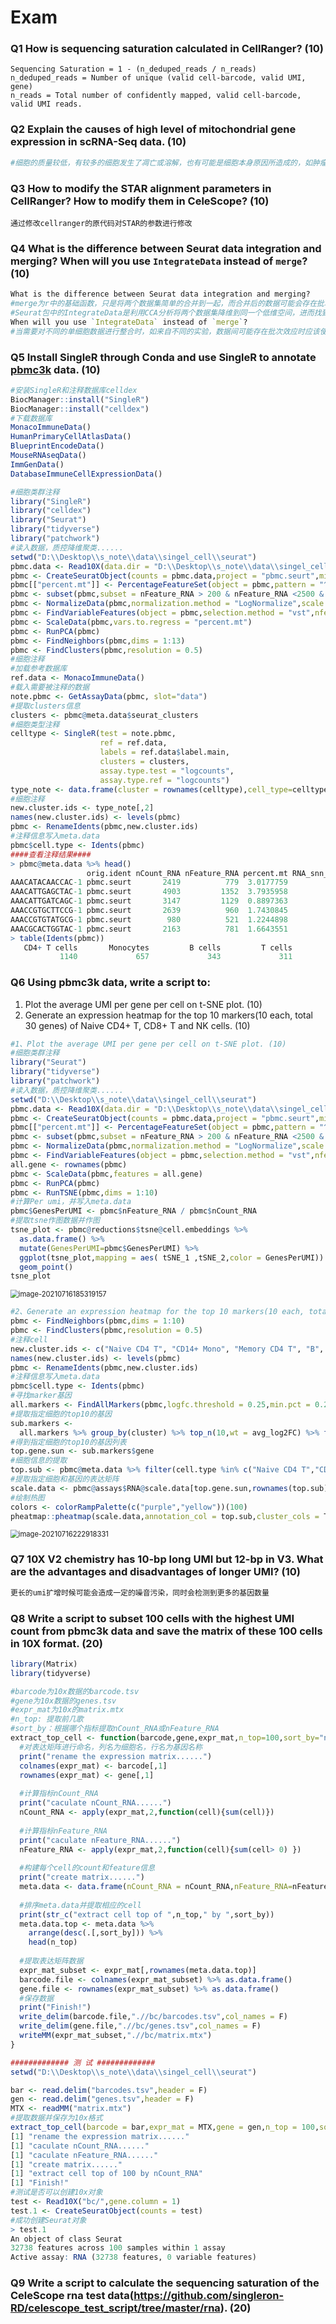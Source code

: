 # Exam

### Q1 How is sequencing saturation calculated in CellRanger? (10)

```
Sequencing Saturation = 1 - (n_deduped_reads / n_reads)
n_deduped_reads = Number of unique (valid cell-barcode, valid UMI, gene)
n_reads = Total number of confidently mapped, valid cell-barcode, valid UMI reads.
```

### Q2 Explain the causes of high level of mitochondrial gene expression in scRNA-Seq data. (10)

```R
#细胞的质量较低，有较多的细胞发生了凋亡或溶解，也有可能是细胞本身原因所造成的，如肿瘤细胞的代谢和其坏死都会增加线粒体的比例，也有可能是细胞样品被死掉或溶解的细胞污染，导致线粒体的含量增加
```

### Q3 How to modify the STAR alignment parameters in CellRanger? How to modify them in CeleScope? (10)

```
通过修改cellranger的原代码对STAR的参数进行修改
```

### Q4 What is the difference between Seurat data integration and merging? When will you use `IntegrateData` instead of `merge`? (10)

```r
What is the difference between Seurat data integration and merging?
#merge为r中的基础函数，只是将两个数据集简单的合并到一起，而合并后的数据可能会存在批次效应（通过PCA tsne umap...均可看出），影响后续的分析
#Seurat包中的IntegrateData是利用CCA分析将两个数据集降维到同一个低维空间，进而找到两个数据集之间互相“距离”最近的细胞，Seurat将这些相互最近邻细胞称为“锚点细胞”，一般来说只用细胞类型一致和状态一致的细胞才会成为锚点细胞，然后Seurat会利用这些锚点细胞实现单细胞数据的整合
When will you use `IntegrateData` instead of `merge`?
#当需要对不同的单细胞数据进行整合时，如来自不同的实验，数据间可能存在批次效应时应该使用IntegrateData进行数据的整合分析
```

### Q5 Install SingleR through Conda and use SingleR to annotate [pbmc3k](https://cf.10xgenomics.com/samples/cell/pbmc3k/pbmc3k_filtered_gene_bc_matrices.tar.gz) data. (10)

```r
#安装SingleR和注释数据库celldex
BiocManager::install("SingleR")
BiocManager::install("celldex")
#下载数据库
MonacoImmuneData()
HumanPrimaryCellAtlasData() 
BlueprintEncodeData() 
MouseRNAseqData() 
ImmGenData() 
DatabaseImmuneCellExpressionData()

#细胞类群注释
library("SingleR")
library("celldex")
library("Seurat")
library("tidyverse")
library("patchwork")
#读入数据，质控降维聚类......
setwd("D:\\Desktop\\s_note\\data\\singel_cell\\seurat")
pbmc.data <- Read10X(data.dir = "D:\\Desktop\\s_note\\data\\singel_cell\\seurat")
pbmc <- CreateSeuratObject(counts = pbmc.data,project = "pbmc.seurt",min.cells = 3,min.features = 200)
pbmc[["percent.mt"]] <- PercentageFeatureSet(object = pbmc,pattern = "^MT-")
pbmc <- subset(pbmc,subset = nFeature_RNA > 200 & nFeature_RNA <2500 & percent.mt < 5)
pbmc <- NormalizeData(pbmc,normalization.method = "LogNormalize",scale.factor = 10000)
pbmc <- FindVariableFeatures(object = pbmc,selection.method = "vst",nfeatures = 2000)
pbmc <- ScaleData(pbmc,vars.to.regress = "percent.mt")
pbmc <- RunPCA(pbmc)
pbmc <- FindNeighbors(pbmc,dims = 1:13)
pbmc <- FindClusters(pbmc,resolution = 0.5)
#细胞注释
#加载参考数据库
ref.data <- MonacoImmuneData()
#载入需要被注释的数据
note.pbmc <- GetAssayData(pbmc, slot="data")
#提取clusters信息
clusters <- pbmc@meta.data$seurat_clusters
#细胞类型注释
celltype <- SingleR(test = note.pbmc,
                    ref = ref.data,
                    labels = ref.data$label.main,
                    clusters = clusters,
                    assay.type.test = "logcounts",
                    assay.type.ref = "logcounts")
type_note <- data.frame(cluster = rownames(celltype),cell_type=celltype$labels)
#细胞注释
new.cluster.ids <- type_note[,2]
names(new.cluster.ids) <- levels(pbmc)
pbmc <- RenameIdents(pbmc,new.cluster.ids)
#注释信息写入meta.data
pbmc$cell.type <- Idents(pbmc)
####查看注释结果####
> pbmc@meta.data %>% head()
                 orig.ident nCount_RNA nFeature_RNA percent.mt RNA_snn_res.0.5 seurat_clusters          cell_type
AAACATACAACCAC-1 pbmc.seurt       2419          779  3.0177759               0               0 CDT cells+ T cells
AAACATTGAGCTAC-1 pbmc.seurt       4903         1352  3.7935958               3               3            B cells
AAACATTGATCAGC-1 pbmc.seurt       3147         1129  0.8897363               2               2 CDT cells+ T cells
AAACCGTGCTTCCG-1 pbmc.seurt       2639          960  1.7430845               1               1          Monocytes
AAACCGTGTATGCG-1 pbmc.seurt        980          521  1.2244898               6               6           NK cells
AAACGCACTGGTAC-1 pbmc.seurt       2163          781  1.6643551               2               2 CDT cells+ T cells
> table(Idents(pbmc))
   CD4+ T cells       Monocytes         B cells         T cells        NK cells Dendritic cells 
           1140             657             343             311             156              31 
```

### Q6 Using pbmc3k data, write a script to:

1. Plot the average UMI per gene per cell on t-SNE plot. (10)
2. Generate an expression heatmap for the top 10 markers(10 each, total 30 genes) of Naive CD4+ T, CD8+ T and NK cells. (10)

```r
#1、Plot the average UMI per gene per cell on t-SNE plot. (10)
#细胞类群注释
library("Seurat")
library("tidyverse")
library("patchwork")
#读入数据，质控降维聚类......
setwd("D:\\Desktop\\s_note\\data\\singel_cell\\seurat")
pbmc.data <- Read10X(data.dir = "D:\\Desktop\\s_note\\data\\singel_cell\\seurat")
pbmc <- CreateSeuratObject(counts = pbmc.data,project = "pbmc.seurt",min.cells = 3,min.features = 200)
pbmc[["percent.mt"]] <- PercentageFeatureSet(object = pbmc,pattern = "^MT-")
pbmc <- subset(pbmc,subset = nFeature_RNA > 200 & nFeature_RNA <2500 & percent.mt < 5)
pbmc <- NormalizeData(pbmc,normalization.method = "LogNormalize",scale.factor = 10000)
pbmc <- FindVariableFeatures(object = pbmc,selection.method = "vst",nfeatures = 2000)
all.gene <- rownames(pbmc)
pbmc <- ScaleData(pbmc,features = all.gene)
pbmc <- RunPCA(pbmc)
pbmc <- RunTSNE(pbmc,dims = 1:10)
#计算Per umi，并写入meta.data
pbmc$GenesPerUMI <- pbmc$nFeature_RNA / pbmc$nCount_RNA
#提取tsne作图数据并作图
tsne_plot <- pbmc@reductions$tsne@cell.embeddings %>% 
  as.data.frame() %>% 
  mutate(GenesPerUMI=pbmc$GenesPerUMI) %>% 
  ggplot(tsne_plot,mapping = aes( tSNE_1 ,tSNE_2,color = GenesPerUMI)) + 
  geom_point()
tsne_plot
```

<img src="D:\Desktop\s_note\data\picture\image-20210716185319157.png" alt="image-20210716185319157" style="zoom:80%;" />

```r
#2、Generate an expression heatmap for the top 10 markers(10 each, total 30 genes) of Naive CD4+ T, CD8+ T and NK cells. (10)
pbmc <- FindNeighbors(pbmc,dims = 1:10)
pbmc <- FindClusters(pbmc,resolution = 0.5)
#注释cell
new.cluster.ids <- c("Naive CD4 T", "CD14+ Mono", "Memory CD4 T", "B", "CD8 T", "FCGR3A+ Mono","NK", "DC", "Platelet")
names(new.cluster.ids) <- levels(pbmc)
pbmc <- RenameIdents(pbmc,new.cluster.ids)
#注释信息写入meta.data
pbmc$cell.type <- Idents(pbmc)
#寻找marker基因
all.markers <- FindAllMarkers(pbmc,logfc.threshold = 0.25,min.pct = 0.25,test.use = "wilcox",only.pos = T)
#提取指定细胞的top10的基因
sub.markers <- 
  all.markers %>% group_by(cluster) %>% top_n(10,wt = avg_log2FC) %>% filter(cluster %in% c("Naive CD4 T","CD8 T","NK"))
#得到指定细胞的top10的基因列表
top.gene.sun <- sub.markers$gene
#细胞信息的提取
top.sub <- pbmc@meta.data %>% filter(cell.type %in% c("Naive CD4 T","CD8 T","NK")) %>% select(cell.type)
#提取指定细胞和基因的表达矩阵
scale.data <- pbmc@assays$RNA@scale.data[top.gene.sun,rownames(top.sub)]
#绘制热图
colors <- colorRampPalette(c("purple","yellow"))(100)
pheatmap::pheatmap(scale.data,annotation_col = top.sub,cluster_cols = T,color = colors,cutree_cols = 3,show_colnames = F)
```

<img src="https://aironi.oss-cn-beijing.aliyuncs.com/typro_image/image-20210716222918331.png" alt="image-20210716222918331" style="zoom:80%;" />

### Q7 10X V2 chemistry has 10-bp long UMI but 12-bp in V3. What are the advantages and disadvantages of longer UMI? (10)

```r
更长的umi扩增时候可能会造成一定的噪音污染，同时会检测到更多的基因数量
```

### Q8 Write a script to subset 100 cells with the highest UMI count from pbmc3k data and save the matrix of these 100 cells in 10X format. (20)

```r
library(Matrix)
library(tidyverse)

#barcode为10x数据的barcode.tsv
#gene为10x数据的genes.tsv
#expr_mat为10x的matrix.mtx
#n_top: 提取前几歌
#sort_by：根据哪个指标提取nCount_RNA或nFeature_RNA
extract_top_cell <- function(barcode,gene,expr_mat,n_top=100,sort_by="nCount_RNA"){
  #对表达矩阵进行命名，列名为细胞名，行名为基因名称
  print("rename the expression matrix......")
  colnames(expr_mat) <- barcode[,1]
  rownames(expr_mat) <- gene[,1]
  
  #计算指标nCount_RNA
  print("caculate nCount_RNA......")
  nCount_RNA <- apply(expr_mat,2,function(cell){sum(cell)})
  
  #计算指标nFeature_RNA
  print("caculate nFeature_RNA......")
  nFeature_RNA <- apply(expr_mat,2,function(cell){sum(cell> 0) })
  
  #构建每个cell的count和feature信息
  print("create matrix......")
  meta.data <- data.frame(nCount_RNA = nCount_RNA,nFeature_RNA=nFeature_RNA)
  
  #排序meta.data并提取相应的cell
  print(str_c("extract cell top of ",n_top," by ",sort_by))
  meta.data.top <- meta.data %>% 
    arrange(desc(.[,sort_by])) %>% 
    head(n_top)
  
  #提取表达矩阵数据
  expr_mat_subset <- expr_mat[,rownames(meta.data.top)]
  barcode.file <- colnames(expr_mat_subset) %>% as.data.frame()
  gene.file <- rownames(expr_mat_subset) %>% as.data.frame()
  #保存数据
  print("Finish!")
  write_delim(barcode.file,".//bc/barcodes.tsv",col_names = F)
  write_delim(gene.file,".//bc/genes.tsv",col_names = F)
  writeMM(expr_mat_subset,".//bc/matrix.mtx")
}

############# 测 试 #############
setwd("D:\\Desktop\\s_note\\data\\singel_cell\\seurat")

bar <- read.delim("barcodes.tsv",header = F)
gen <- read.delim("genes.tsv",header = F)
MTX <- readMM("matrix.mtx")
#提取数据并保存为10x格式
extract_top_cell(barcode = bar,expr_mat = MTX,gene = gen,n_top = 100,sort_by ="nCount_RNA")
[1] "rename the expression matrix......"
[1] "caculate nCount_RNA......"
[1] "caculate nFeature_RNA......"
[1] "create matrix......"
[1] "extract cell top of 100 by nCount_RNA"
[1] "Finish!"
#测试是否可以创建10x对象
test <- Read10X("bc/",gene.column = 1)
test.1 <- CreateSeuratObject(counts = test)
#成功创建Seurat对象
> test.1
An object of class Seurat 
32738 features across 100 samples within 1 assay 
Active assay: RNA (32738 features, 0 variable features)
```

### Q9 Write a script to calculate the sequencing saturation of the CeleScope rna test data(https://github.com/singleron-RD/celescope_test_script/tree/master/rna). (20)

```
```

